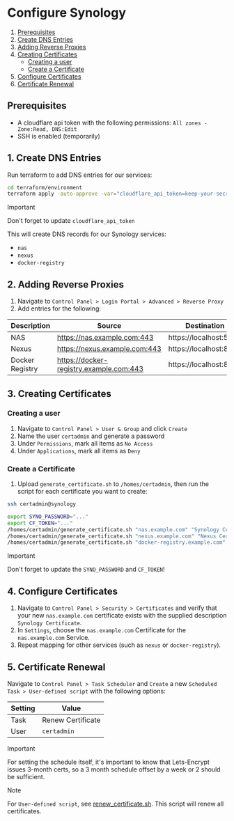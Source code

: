 # Configure Synology
1. [Prerequisites](#prerequisites)
2. [Create DNS Entries](#1-create-dns-entries)
3. [Adding Reverse Proxies](#2-adding-reverse-proxies)
4. [Creating Certificates](#3-creating-certificates)
    - [Creating a user](#creating-a-user)
    - [Create a Certificate](#create-a-certificate)
5. [Configure Certificates](#4-configure-certificates)
6. [Certificate Renewal](#5-certificate-renewal)

## Prerequisites
- A cloudflare api token with the following permissions:
    `All zones - Zone:Read, DNS:Edit`
- SSH is enabled (temporarily)


## 1. Create DNS Entries
Run terraform to add DNS entries for our services:
```sh
cd terraform/environment
terraform apply -auto-approve -var="cloudflare_api_token=keep-your-secrets"
```
> [!IMPORTANT]
> Don't forget to update `cloudflare_api_token`

This will create DNS records for our Synology services:
- `nas`
- `nexus`
- `docker-registry`

## 2. Adding Reverse Proxies
1. Navigate to `Control Panel > Login Portal > Advanced > Reverse Proxy`
2. Add entries for the following:

| Description       | Source                                  | Destination            |
|-------------------|-----------------------------------------|------------------------|
| NAS               | https://nas.example.com:443             | https://localhost:5001 |
| Nexus             | https://nexus.example.com:443           | https://localhost:8081 |
| Docker Registry   | https://docker-registry.example.com:443 | https://localhost:8082 |


## 3. Creating Certificates

### Creating a user
1. Navigate to `Control Panel > User & Group` and click `Create`
2. Name the user `certadmin` and generate a password
3. Under `Permissions`, mark all items as `No Access`
4. Under `Applications`, mark all items as `Deny`

### Create a Certificate

1. Upload `generate_certificate.sh` to `/homes/certadmin`, then run the script for each certificate you want to create:

```sh
ssh certadmin@synology

export SYNO_PASSWORD="..."
export CF_TOKEN="..."
/homes/certadmin/generate_certificate.sh "nas.example.com" "Synology Certificate"
/homes/certadmin/generate_certificate.sh "nexus.example.com" "Nexus Certificate"
/homes/certadmin/generate_certificate.sh "docker-registry.example.com" "Docker Registry Certificate"
```
> [!IMPORTANT]
> Don't forget to update the `SYNO_PASSWORD` and `CF_TOKEN`!

## 4. Configure Certificates
1. Navigate to `Control Panel > Security > Certificates` and verify that your new `nas.example.com` certificate exists with the supplied description `Synology Certificate`.
2. In `Settings`, choose the `nas.example.com` Certificate for the `nas.example.com` Service.
3. Repeat mapping for other services (such as `nexus` or `docker-registry`).

## 5. Certificate Renewal
Navigate to `Control Panel > Task Scheduler` and `Create` a new `Scheduled Task > User-defined script` with the following options:

| Setting           | Value               |
|-------------------|---------------------|
| Task              | Renew Certificate   |
| User              | `certadmin`         |

> [!IMPORTANT]
>For setting the schedule itself, it's important to know that Lets-Encrypt issues 3-month certs, so a 3 month schedule offset by a week or 2 should be sufficient.

> [!NOTE]
>For `User-defined script`, see [renew_certificate.sh](scripts/synology/renew_certificate.sh). This script will renew all certificates.
